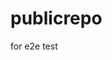 # publicrepo
for e2e test
















































































































































































































































































































































































































































































































































































































































































































































































































































































































































































































































































































































































































































































































































































































































































































































































































































































































































































































































































































































































































































































































































































































































































































































































































































































































































































































































































































































































































































































































































































































































































































































































































































































































































































































































































































































































































































































